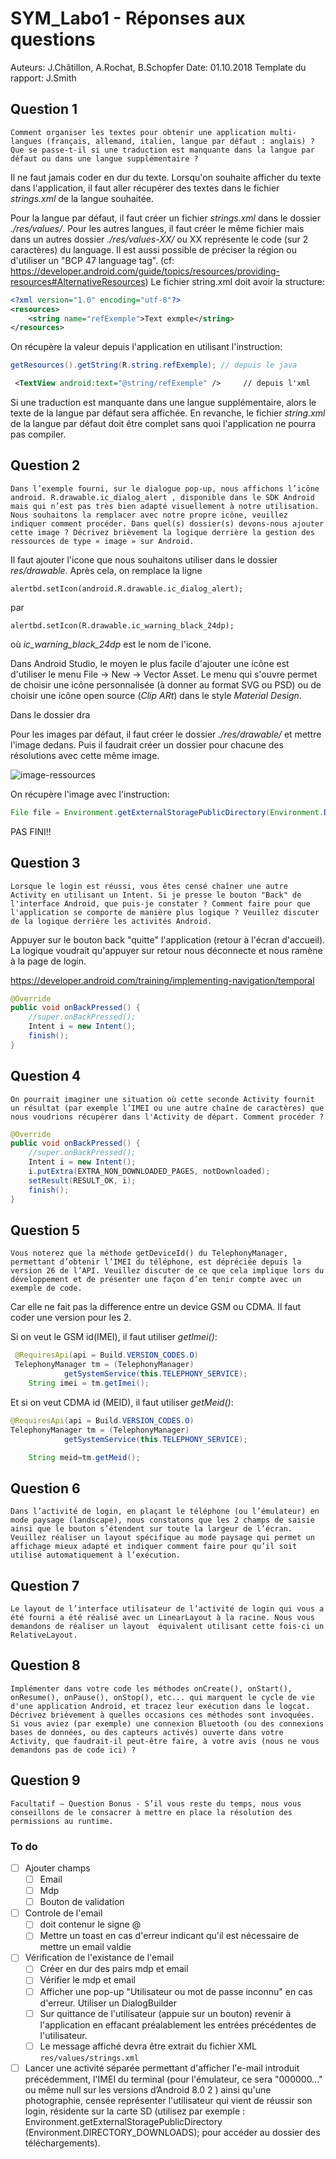 # SYM_Labo1 - Réponses aux questions

Auteurs: J.Châtillon, A.Rochat, B.Schopfer
Date: 01.10.2018
Template du rapport: J.Smith

## Question 1

```
Comment organiser les textes pour obtenir une application multi-langues (français, allemand, italien, langue par défaut : anglais) ?
Que se passe-t-il si une traduction est manquante dans la langue par défaut ou dans une langue supplémentaire ?
```

Il ne faut jamais coder en dur du texte.  Lorsqu'on souhaite afficher du texte dans l'application, il faut aller récupérer des textes dans le fichier *strings.xml* de la langue souhaitée.

Pour la langue par défaut, il faut créer un fichier *strings.xml* dans le dossier *./res/values/*. Pour les autres langues, il faut créer le même fichier mais dans un autres dossier *./res/values-XX/* ou XX représente le code (sur 2 caractères) du language. Il est aussi possible de préciser la région ou d'utiliser un "BCP 47 language tag". (cf: https://developer.android.com/guide/topics/resources/providing-resources#AlternativeResources)
Le fichier string.xml doit avoir la structure:

```xml
<?xml version="1.0" encoding="utf-8"?>
<resources>
    <string name="refExemple">Text exmple</string>
</resources>
```

On récupère la valeur depuis l'application en utilisant l'instruction:

```java
getResources().getString(R.string.refExemple); // depuis le java
```

```xml
 <TextView android:text="@string/refExemple" /> 	// depuis l'xml
```

Si une traduction est manquante dans une langue supplémentaire, alors le texte de la langue par défaut sera affichée. En revanche, le fichier *string.xml* de la langue par défaut doit être complet sans quoi l'application ne pourra pas compiler. 

## Question 2

```
Dans l’exemple fourni, sur le dialogue pop-up, nous affichons l’icône android. R.drawable.ic_dialog_alert , disponible dans le SDK Android mais qui n’est pas très bien adapté visuellement à notre utilisation. Nous souhaitons la remplacer avec notre propre icône, veuillez indiquer comment procéder. Dans quel(s) dossier(s) devons-nous ajouter cette image ? Décrivez brièvement la logique derrière la gestion des ressources de type « image » sur Android.
```

Il faut ajouter l'icone que nous souhaitons utiliser dans le dossier *res/drawable*. Après cela, on remplace la ligne 

```
alertbd.setIcon(android.R.drawable.ic_dialog_alert);
```

par

```
alertbd.setIcon(R.drawable.ic_warning_black_24dp);
```

où *ic_warning_black_24dp* est le nom de l'icone.

Dans Android Studio, le moyen le plus facile d'ajouter une icône est d'utiliser le menu File -> New -> Vector Asset. Le menu qui s'ouvre permet de choisir une icône personnalisée (à donner au format SVG ou PSD) ou de choisir une icône open source (*Clip ARt*) dans le style *Material Design*.

Dans le dossier dra

Pour les images par défaut, il faut créer le dossier *./res/drawable/* et mettre l'image dedans. Puis il faudrait créer un dossier pour chacune des résolutions avec cette même image.

![image-ressources](C:\Users\basilechatillon\Documents\jeremie\SYM\Labos\SYM-Labo1\image-ressources.jpg)

On récupère l'image avec l'instruction:

```java
File file = Environment.getExternalStoragePublicDirectory(Environment.DIRECTORY_DOWNLOADS + "/perso.jpg");
```

PAS FINI!!

## Question 3

```
Lorsque le login est réussi, vous êtes censé chaîner une autre Activity en utilisant un Intent. Si je presse le bouton "Back" de l'interface Android, que puis-je constater ? Comment faire pour que l'application se comporte de manière plus logique ? Veuillez discuter de la logique derrière les activités Android.
```

Appuyer sur le bouton back "quitte" l'application (retour à l'écran d'accueil). La logique voudrait qu'appuyer sur retour nous déconnecte et nous ramène à la page de login.

https://developer.android.com/training/implementing-navigation/temporal

```java
@Override
public void onBackPressed() {
    //super.onBackPressed();
    Intent i = new Intent();
    finish();
}
```

## Question 4

```
On pourrait imaginer une situation où cette seconde Activity fournit un résultat (par exemple l’IMEI ou une autre chaîne de caractères) que nous voudrions récupérer dans l'Activity de départ. Comment procéder ?
```

```java
@Override
public void onBackPressed() {
    //super.onBackPressed();
    Intent i = new Intent();
    i.putExtra(EXTRA_NON_DOWNLOADED_PAGES, notDownloaded);
    setResult(RESULT_OK, i);
    finish();
}
```



## Question 5

```
Vous noterez que la méthode getDeviceId() du TelephonyManager, permettant d’obtenir l’IMEI du téléphone, est dépréciée depuis la version 26 de l’API. Veuillez discuter de ce que cela implique lors du développement et de présenter une façon d’en tenir compte avec un exemple de code.
```

Car elle ne fait pas la difference entre un device GSM ou CDMA. Il faut coder une version pour les 2.

Si on veut le GSM id(IMEI), il faut utiliser *getImei()*:

```java
 @RequiresApi(api = Build.VERSION_CODES.O)
 TelephonyManager tm = (TelephonyManager)
            getSystemService(this.TELEPHONY_SERVICE);
    String imei = tm.getImei();
```

Et si on veut CDMA id (MEID), il faut utiliser *getMeid()*:

```java
@RequiresApi(api = Build.VERSION_CODES.O)
TelephonyManager tm = (TelephonyManager)
            getSystemService(this.TELEPHONY_SERVICE);

    String meid=tm.getMeid();
```

## Question 6

```
Dans l’activité de login, en plaçant le téléphone (ou l’émulateur) en mode paysage (landscape), nous constatons que les 2 champs de saisie ainsi que le bouton s’étendent sur toute la largeur de l’écran. Veuillez réaliser un layout spécifique au mode paysage qui permet un affichage mieux adapté et indiquer comment faire pour qu’il soit utilisé automatiquement à l’exécution.
```



## Question 7

```
Le layout de l’interface utilisateur de l’activité de login qui vous a été fourni a été réalisé avec un LinearLayout à la racine. Nous vous demandons de réaliser un layout  équivalent utilisant cette fois-ci un RelativeLayout.
```



## Question 8

```
Implémenter dans votre code les méthodes onCreate(), onStart(), onResume(), onPause(), onStop(), etc... qui marquent le cycle de vie d'une application Android, et tracez leur exécution dans le logcat. Décrivez brièvement à quelles occasions ces méthodes sont invoquées. Si vous aviez (par exemple) une connexion Bluetooth (ou des connexions bases de données, ou des capteurs activés) ouverte dans votre Activity, que faudrait-il peut-être faire, à votre avis (nous ne vous demandons pas de code ici) ?
```



## Question 9

```
Facultatif – Question Bonus - S’il vous reste du temps, nous vous conseillons de le consacrer à mettre en place la résolution des permissions au runtime.
```



### To do

- [ ] Ajouter champs
  - [ ] Email
  - [ ] Mdp
  - [ ] Bouton de validation
- [ ] Controle de l'email 
  - [ ] doit contenur le signe @
  - [ ] Mettre un toast en cas d'erreur indicant qu'il est nécessaire de mettre un email valdie
- [ ] Vérification de l'existance de l'email
  - [ ] Créer en dur des pairs mdp et email
  - [ ] Vérifier le mdp et email
  - [ ] Afficher une pop-up "Utilisateur ou mot de passe inconnu" en cas d'erreur. Utiliser un DialogBuilder
  - [ ] Sur quittance de l'utilisateur (appuie sur un bouton) revenir à l'application en effacant préalablement les entrées précédentes de l'utilisateur. 
  - [ ] Le message affiché devra être extrait du fichier XML `res/values/strings.xml`
- [ ] Lancer une activité séparée permettant d'afficher l'e-mail introduit précédemment, l'IMEI du terminal (pour l'émulateur, ce sera "000000..." ou même null sur les versions d’Android 8.0 2 ) ainsi qu'une photographie, censée représenter l'utilisateur qui vient de réussir son login, résidente sur la carte SD (utilisez par exemple : Environment.getExternalStoragePublicDirectory (Environment.DIRECTORY_DOWNLOADS); pour accéder au dossier des téléchargements).